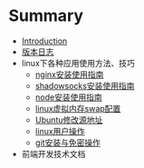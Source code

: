 # Summary
* [Introduction](README.md)
* [版本日志](version.md)
* linux下各种应用使用方法、技巧
  * [nginx安装使用指南](linux/nginx.md)
  * [shadowsocks安装使用指南](linux/shadowsocks.md)
  * [node安装使用指南](linux/node.md)
  * [linux虚拟内存swap配置](linux/swap.md)
  * [Ubuntu修改源地址](linux/UbuntuSourceChange.md)
  * [linux用户操作](linux/linuxUser.md)
  * [git安装与免密操作](linux/git.md)
* 前端开发技术文档